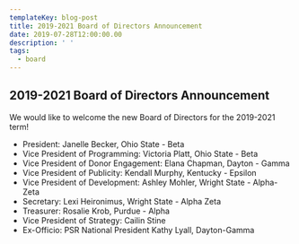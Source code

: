 ```yaml
---
templateKey: blog-post
title: 2019-2021 Board of Directors Announcement
date: 2019-07-28T12:00:00.00
description: ' '
tags:
  - board
---
```


## 2019-2021 Board of Directors Announcement

We would like to welcome the new Board of Directors for the 2019-2021 term!

- President: Janelle Becker, Ohio State - Beta
- Vice President of Programming: Victoria Platt, Ohio State - Beta
- Vice President of Donor Engagement: Elana Chapman, Dayton - Gamma
- Vice President of Publicity: Kendall Murphy, Kentucky - Epsilon
- Vice President of Development: Ashley Mohler, Wright State - Alpha-Zeta
- Secretary: Lexi Heironimus, Wright State - Alpha Zeta
- Treasurer: Rosalie Krob, Purdue - Alpha
- Vice President of Strategy: Cailin Stine
- Ex-Officio: PSR National President Kathy Lyall, Dayton-Gamma
